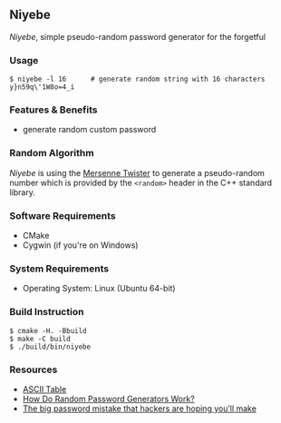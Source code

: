 Niyebe
---

_Niyebe_, simple pseudo-random password generator for the forgetful

### Usage
```
$ niyebe -l 16      # generate random string with 16 characters
y}n59q\'1W8o=4_i
```

### Features & Benefits
- generate random custom password

### Random Algorithm
_Niyebe_ is using the [Mersenne Twister](https://en.wikipedia.org/wiki/Mersenne_Twister) to generate a pseudo-random number which is provided by the `<random>` header in the C++ standard library.

### Software Requirements
- CMake
- Cygwin (if you're on Windows)

### System Requirements
- Operating System: Linux (Ubuntu 64-bit)

### Build Instruction
```
$ cmake -H. -Bbuild
$ make -C build
$ ./build/bin/niyebe
```

### Resources
- [ASCII Table](https://www.cs.cmu.edu/~pattis/15-1XX/common/handouts/ascii.html)
- [How Do Random Password Generators Work?](https://blog.dashlane.com/how-random-password-generators-work/)
- [The big password mistake that hackers are hoping you’ll make](http://stateofthenet.net/2014/10/the-big-password-mistake-that-hackers-are-hoping-youll-make/)